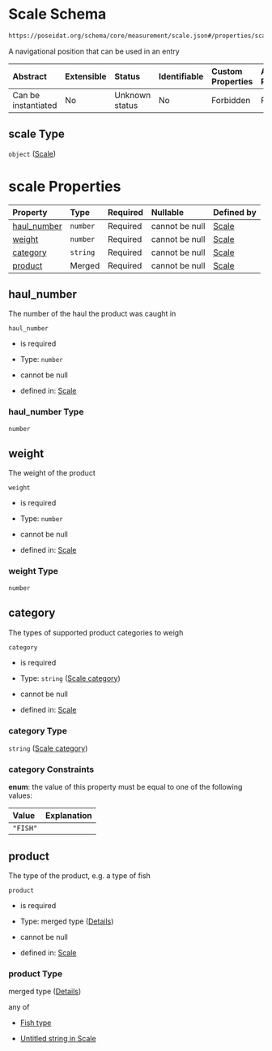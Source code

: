 # Scale Schema

```txt
https://poseidat.org/schema/core/measurement/scale.json#/properties/scale
```

A navigational position that can be used in an entry

| Abstract            | Extensible | Status         | Identifiable | Custom Properties | Additional Properties | Access Restrictions | Defined In                                                                                        |
| :------------------ | :--------- | :------------- | :----------- | :---------------- | :-------------------- | :------------------ | :------------------------------------------------------------------------------------------------ |
| Can be instantiated | No         | Unknown status | No           | Forbidden         | Forbidden             | none                | [measurement-value.json*](schemas/core/measurement/measurement-value.json "open original schema") |

## scale Type

`object` ([Scale](measurement-value-properties-scale.md))

# scale Properties

| Property                    | Type     | Required | Nullable       | Defined by                                                                                                                 |
| :-------------------------- | :------- | :------- | :------------- | :------------------------------------------------------------------------------------------------------------------------- |
| [haul_number](#haul_number) | `number` | Required | cannot be null | [Scale](scale-properties-haul_number.md "https://poseidat.org/schema/core/measurement/scale.json#/properties/haul_number") |
| [weight](#weight)           | `number` | Required | cannot be null | [Scale](scale-properties-weight.md "https://poseidat.org/schema/core/measurement/scale.json#/properties/weight")           |
| [category](#category)       | `string` | Required | cannot be null | [Scale](scale-properties-scale-category.md "https://poseidat.org/schema/enum/scale-category.json#/properties/category")    |
| [product](#product)         | Merged   | Required | cannot be null | [Scale](scale-properties-product.md "https://poseidat.org/schema/core/measurement/scale.json#/properties/product")         |

## haul_number

The number of the haul the product was caught in

`haul_number`

*   is required

*   Type: `number`

*   cannot be null

*   defined in: [Scale](scale-properties-haul_number.md "https://poseidat.org/schema/core/measurement/scale.json#/properties/haul_number")

### haul_number Type

`number`

## weight

The weight of the product

`weight`

*   is required

*   Type: `number`

*   cannot be null

*   defined in: [Scale](scale-properties-weight.md "https://poseidat.org/schema/core/measurement/scale.json#/properties/weight")

### weight Type

`number`

## category

The types of supported product categories to weigh

`category`

*   is required

*   Type: `string` ([Scale category](scale-properties-scale-category.md))

*   cannot be null

*   defined in: [Scale](scale-properties-scale-category.md "https://poseidat.org/schema/enum/scale-category.json#/properties/category")

### category Type

`string` ([Scale category](scale-properties-scale-category.md))

### category Constraints

**enum**: the value of this property must be equal to one of the following values:

| Value    | Explanation |
| :------- | :---------- |
| `"FISH"` |             |

## product

The type of the product, e.g. a type of fish

`product`

*   is required

*   Type: merged type ([Details](scale-properties-product.md))

*   cannot be null

*   defined in: [Scale](scale-properties-product.md "https://poseidat.org/schema/core/measurement/scale.json#/properties/product")

### product Type

merged type ([Details](scale-properties-product.md))

any of

*   [Fish type](scale-properties-product-anyof-fish-type.md "check type definition")

*   [Untitled string in Scale](scale-properties-product-anyof-1.md "check type definition")

